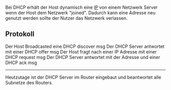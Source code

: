 

Bei DHCP erhält der Host dynamisch eine [IP](IP.md) von einem Netzwerk Server wenn der Host dem Netzwerk "joined". Dadurch kann eine Adresse neu genutzt werden sollte der Nutzer das Netzwerk verlassen.

## Protokoll

Der Host Broadcasted eine DHCP discover msg
Der DHCP Server antwortet mit einer DHCP offer msg
Der Host fragt nach einer IP Adresse mit einer DHCP request msg
Der DHCP Server antwortet mit der Adresse und einer DHCP ack msg

---

Heutzutage ist der DHCP Server im Router eingebaut und beantwortet alle Subnetze des Routers.

